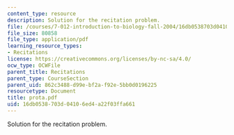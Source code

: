 ```yaml
---
content_type: resource
description: Solution for the recitation problem.
file: /courses/7-012-introduction-to-biology-fall-2004/16db0538703d04106ed4a22f03ffa661_prota.pdf
file_size: 80858
file_type: application/pdf
learning_resource_types:
- Recitations
license: https://creativecommons.org/licenses/by-nc-sa/4.0/
ocw_type: OCWFile
parent_title: Recitations
parent_type: CourseSection
parent_uid: 862c3488-d99e-bf2a-f92e-5bb0d0196225
resourcetype: Document
title: prota.pdf
uid: 16db0538-703d-0410-6ed4-a22f03ffa661
---
```

Solution for the recitation problem.